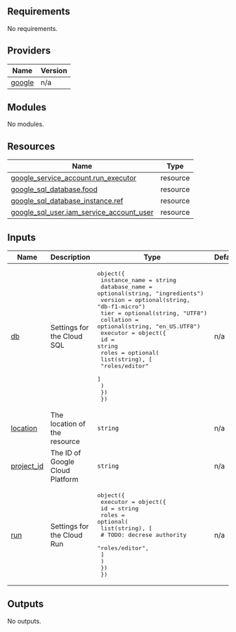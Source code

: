 <!-- BEGIN_TF_DOCS -->
## Requirements

No requirements.

## Providers

| Name | Version |
|------|---------|
| <a name="provider_google"></a> [google](#provider\_google) | n/a |

## Modules

No modules.

## Resources

| Name | Type |
|------|------|
| [google_service_account.run_executor](https://registry.terraform.io/providers/hashicorp/google/latest/docs/resources/service_account) | resource |
| [google_sql_database.food](https://registry.terraform.io/providers/hashicorp/google/latest/docs/resources/sql_database) | resource |
| [google_sql_database_instance.ref](https://registry.terraform.io/providers/hashicorp/google/latest/docs/resources/sql_database_instance) | resource |
| [google_sql_user.iam_service_account_user](https://registry.terraform.io/providers/hashicorp/google/latest/docs/resources/sql_user) | resource |

## Inputs

| Name | Description | Type | Default | Required |
|------|-------------|------|---------|:--------:|
| <a name="input_db"></a> [db](#input\_db) | Settings for the Cloud SQL | <pre>object({<br>    instance_name = string<br>    database_name = optional(string, "ingredients")<br>    version       = optional(string, "db-f1-micro")<br>    tier          = optional(string, "UTF8")<br>    collation     = optional(string, "en_US.UTF8")<br>    executor = object({<br>      id = string<br>      roles = optional(<br>        list(string), [<br>          "roles/editor"<br>        ]<br>      )<br>    })<br>  })</pre> | n/a | yes |
| <a name="input_location"></a> [location](#input\_location) | The location of the resource | `string` | n/a | yes |
| <a name="input_project_id"></a> [project\_id](#input\_project\_id) | The ID of Google Cloud Platform | `string` | n/a | yes |
| <a name="input_run"></a> [run](#input\_run) | Settings for the Cloud Run | <pre>object({<br>    executor = object({<br>      id = string<br>      roles = optional(<br>        list(string), [<br>          # TODO: decrese authority<br>          "roles/editor",<br>        ]<br>      )<br>    })<br>  })</pre> | n/a | yes |

## Outputs

No outputs.
<!-- END_TF_DOCS -->